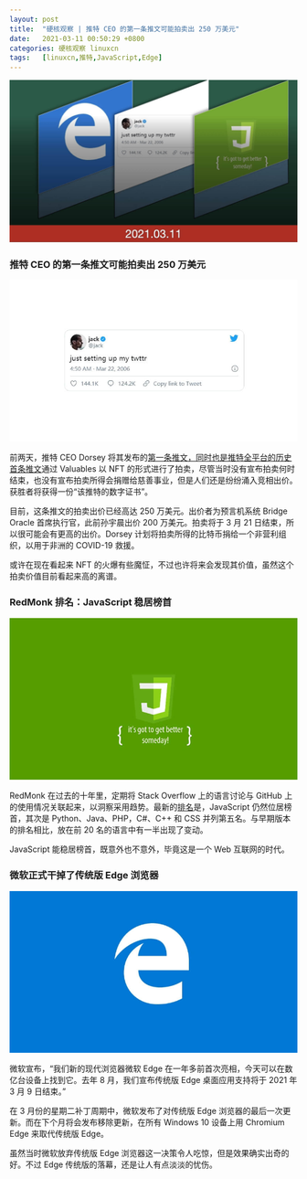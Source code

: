 ```yaml
---
layout: post
title:	"硬核观察 | 推特 CEO 的第一条推文可能拍卖出 250 万美元"
date:	2021-03-11 00:50:29 +0800 
categories:	硬核观察 linuxcn 
tags:	[linuxcn,推特,JavaScript,Edge]
---
```



![](/Asserts/Images/album/202103/11/004938y9xhbthm1ese2sfb.jpg)


### 推特 CEO 的第一条推文可能拍卖出 250 万美元


![](/Asserts/Images/album/202103/11/004947ivnpfn27p51w63j3.jpg)


前两天，推特 CEO Dorsey 将其发布的[第一条推文，同时也是推特全平台的历史首条推文](https://twitter.com/jack/status/20 "https://twitter.com/jack/status/20")通过 Valuables 以 NFT 的形式进行了拍卖，尽管当时没有宣布拍卖何时结束，也没有宣布拍卖所得会捐赠给慈善事业，但是人们还是纷纷涌入竞相出价。获胜者将获得一份“该推特的数字证书”。


目前，这条推文的拍卖出价已经高达 250 万美元。出价者为预言机系统 Bridge Oracle 首席执行官，此前孙宇晨出价 200 万美元。拍卖将于 3 月 21 日结束，所以很可能会有更高的出价。Dorsey 计划将拍卖所得的比特币捐给一个非营利组织，以用于非洲的 COVID-19 救援。


或许在现在看起来 NFT 的火爆有些魔怔，不过也许将来会发现其价值，虽然这个拍卖价值目前看起来高的离谱。


### RedMonk 排名：JavaScript 稳居榜首


![](/Asserts/Images/album/202103/11/005002q6effe5uudzueeeo.jpg)


RedMonk 在过去的十年里，定期将 Stack Overflow 上的语言讨论与 GitHub 上的使用情况关联起来，以洞察采用趋势。最新的[排名](https://redmonk.com/sogrady/2021/03/01/language-rankings-1-21/ "https://redmonk.com/sogrady/2021/03/01/language-rankings-1-21/")是，JavaScript 仍然位居榜首，其次是 Python、Java、PHP，C#、C++ 和 CSS 并列第五名。与早期版本的排名相比，放在前 20 名的语言中有一半出现了变动。


JavaScript 能稳居榜首，既意外也不意外，毕竟这是一个 Web 互联网的时代。


### 微软正式干掉了传统版 Edge 浏览器


![](/Asserts/Images/album/202103/11/005016vk6jfkzkpkngnfig.jpg)


微软宣布，“我们新的现代浏览器微软 Edge 在一年多前首次亮相，今天可以在数亿台设备上找到它。去年 8 月，我们宣布传统版 Edge 桌面应用支持将于 2021 年 3 月 9 日结束。”


在 3 月份的星期二补丁周期中，微软发布了对传统版 Edge 浏览器的最后一次更新。而在下个月将会发布移除更新，在所有 Windows 10 设备上用 Chromium Edge 来取代传统版 Edge。


虽然当时微软放弃传统版 Edge 浏览器这一决策令人吃惊，但是效果确实出奇的好。不过 Edge 传统版的落幕，还是让人有点淡淡的忧伤。
